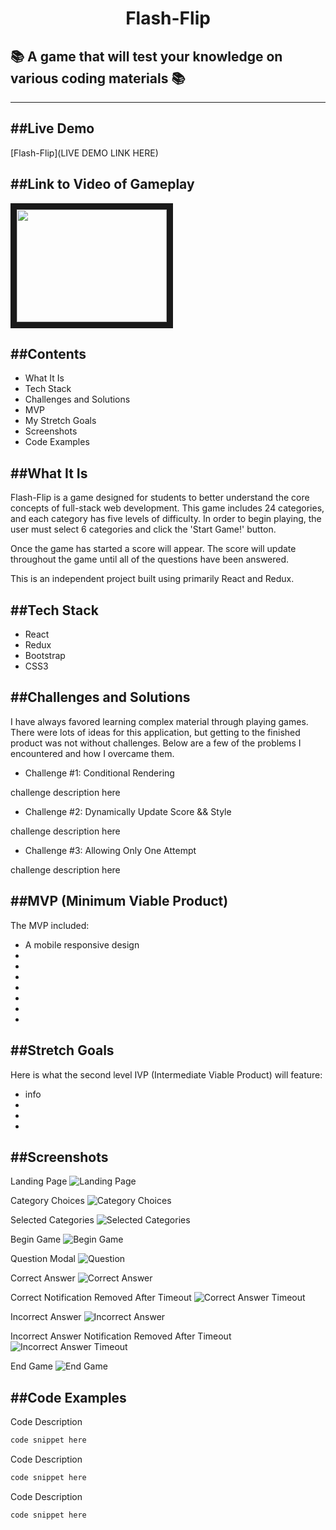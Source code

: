 <h1 align="center">Flash-Flip</h1>

## :books: A game that will test your knowledge on various coding materials :books:



---

##Live Demo
---
[Flash-Flip](LIVE DEMO LINK HERE)

##Link to Video of Gameplay
---
<a href="#" target="_blank"><img src="/public/flash-flip-landing-page-screenshot.png" width="240" height="180" border="10" /></a>

##Contents
--- 
  * What It Is
  * Tech Stack
  * Challenges and Solutions
  * MVP
  * My Stretch Goals
  * Screenshots
  * Code Examples

##What It Is
---

Flash-Flip is a game designed for students to better understand the core concepts of full-stack web development. This game includes 24 categories, and each category has five levels of difficulty. In order to begin playing, the user must select 6 categories and click the 'Start Game!' button. 

Once the game has started a score will appear. The score will update throughout the game until all of the questions have been answered.

This is an independent project built using primarily React and Redux.

##Tech Stack
---
  * React
  * Redux
  * Bootstrap
  * CSS3

##Challenges and Solutions
---
I have always favored learning complex material through playing games. There were lots of ideas for this application, but getting to the finished product was not without challenges. Below are a few of the problems I encountered and how I overcame them. 

  * Challenge #1: Conditional Rendering   

challenge description here

  * Challenge #2: Dynamically Update Score && Style

challenge description here

  * Challenge #3: Allowing Only One Attempt

challenge description here

##MVP (Minimum Viable Product)
---  
The MVP included:
  * A mobile responsive design
  * 
  * 
  * 
  * 
  * 
  * 
  * 

##Stretch Goals
---
Here is what the second level IVP (Intermediate Viable Product) will feature:
  * info
  * 
  * 
  * 

##Screenshots
---
Landing Page 
![Landing Page](/public/flash-flip-landing-page-screenshot.png)

Category Choices
![Category Choices](/public/flash-flip-category-init-page-screenshot.png)

Selected Categories
![Selected Categories](/public/flash-flip-category-selected-page-screenshot.png)

Begin Game
![Begin Game](/public/flash-flip-game-init-page-screenshot.png)

Question Modal
![Question](/public/flash-flip-question-init-screenshot.png)

Correct Answer
![Correct Answer](/public/flash-flip-question-correct-screenshot.png)

Correct Notification Removed After Timeout
![Correct Answer Timeout](/public/flash-flip-question-correct-timeout-screenshot.png)

Incorrect Answer 
![Incorrect Answer](/public/flash-flip-question-incorrect-screenshot.png)

Incorrect Answer Notification Removed After Timeout 
![Incorrect Answer Timeout](/public/flash-flip-question-incorrect-timeout-screenshot.png)

End Game
![End Game](/public/flash-flip-final-page-screenshot.png)








##Code Examples
---
Code Description

```javascript
code snippet here
  ```


Code Description

```javascript
code snippet here
  ```

Code Description

```javascript
code snippet here
  ```

